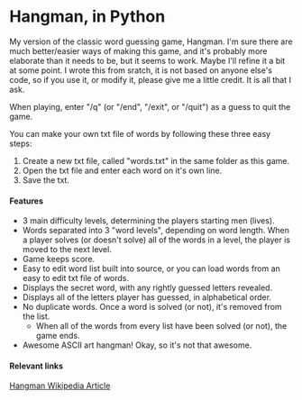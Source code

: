 Hangman, in Python
=============================

My version of the classic word guessing game, Hangman. I'm sure there are much 
better/easier ways of making this game, and it's probably more elaborate than 
it needs to be, but it seems to work. Maybe I'll refine it a bit at some point. 
I wrote this from sratch, it is not based on anyone else's code, so if you use 
it, or modify it, please give me a little credit. It is all that I ask.

When playing, enter "/q" (or "/end", "/exit", or "/quit") as a guess to quit the 
game.

You can make your own txt file of words by following these three easy steps:
    
1. Create a new txt file, called "words.txt" in the same folder as this 
   game.
2. Open the txt file and enter each word on it's own line. 
3. Save the txt.

#### Features

- 3 main difficulty levels, determining the players starting men (lives).
- Words separated into 3 "word levels", depending on word length. When a player 
solves (or doesn't solve) all of the words in a level, the player is moved to 
the next level.
- Game keeps score.
- Easy to edit word list built into source, or you can load words from an easy 
to edit txt file of words.
- Displays the secret word, with any rightly guessed letters revealed.
- Displays all of the letters player has guessed, in alphabetical order.
- No duplicate words. Once a word is solved (or not), it's removed from the list.
    - When all of the words from every list have been solved (or not), the game 
    ends.
- Awesome ASCII art hangman! Okay, so it's not that awesome.

#### Relevant links

[Hangman Wikipedia Article](http://en.wikipedia.org/wiki/Hangman_(game))  
